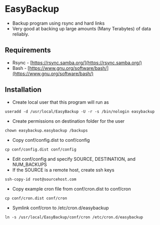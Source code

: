 # EasyBackup
* Backup program using rsync and hard links
* Very good at backing up large amounts (Many Terabytes) of data reliably.

## Requirements
* Rsync - [https://rsync.samba.org/](https://rsync.samba.org/)
* Bash - [https://www.gnu.org/software/bash/](https://www.gnu.org/software/bash/)

## Installation
* Create local user that this program will run as
```
useradd -d /usr/local/EasyBackup -U -r -s /bin/nologin easybackup
```
* Create permissions on destination folder for the user
```
chown easybackup.easybackup /backups
```

* Copy conf/config.dist to conf/config
```
cp conf/config.dist conf/config
```
* Edit conf/config and specify SOURCE, DESTINATION, and NUM_BACKUPS
* If the SOURCE is a remote host, create ssh keys 
```
ssh-copy-id root@sourcehost.com
```
* Copy example cron file from conf/cron.dist to conf/cron
```
cp conf/cron.dist conf/cron
```
* Symlink conf/cron to /etc/cron.d/easybackup
```
ln -s /usr/local/EasyBackup/conf/cron /etc/cron.d/easybackup
```

